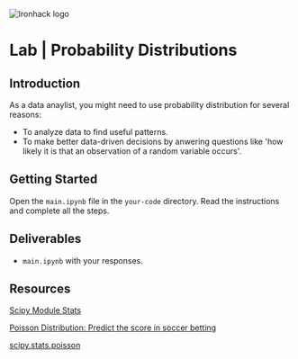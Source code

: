 
![Ironhack logo](https://i.imgur.com/1QgrNNw.png)

# Lab | Probability Distributions


## Introduction

As a data anaylist, you might need to use probability distribution for several reasons: 
- To analyze data to find useful patterns.
- To make better data-driven decisions by anwering questions like 'how likely it is that an observation of a random variable occurs'.

## Getting Started

Open the `main.ipynb` file in the `your-code` directory. Read the instructions and complete all the steps. 

## Deliverables

- `main.ipynb` with your responses.

## Resources

[Scipy Module Stats](https://docs.scipy.org/doc/scipy/reference/stats.html)

[Poisson Distribution: Predict the score in soccer betting](https://www.pinnacle.com/en/betting-articles/Soccer/how-to-calculate-poisson-distribution/MD62MLXUMKMXZ6A8)

[scipy.stats.poisson](https://docs.scipy.org/doc/scipy/reference/generated/scipy.stats.poisson.html)

